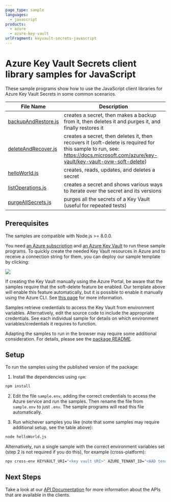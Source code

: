 ```yaml
---
page_type: sample
languages:
  - javascript
products:
  - azure
  - azure-key-vault
urlFragment: keyvault-secrets-javascript
---
```


# Azure Key Vault Secrets client library samples for JavaScript

These sample programs show how to use the JavaScript client libraries for Azure Key Vault Secrets in some common scenarios.

| **File Name**                           | **Description**                                                                                                                                                                       |
| --------------------------------------- | ------------------------------------------------------------------------------------------------------------------------------------------------------------------------------------- |
| [backupAndRestore.js][backupandrestore] | creates a secret, then makes a backup from it, then deletes it and purges it, and finally restores it                                                                                 |
| [deleteAndRecover.js][deleteandrecover] | creates a secret, then deletes it, then recovers it (soft-delete is required for this sample to run, see: https://docs.microsoft.com/azure/key-vault/key-vault-ovw-soft-delete) |
| [helloWorld.js][helloworld]             | creates, reads, updates, and deletes a secret                                                                                                                                         |
| [listOperations.js][listoperations]     | creates a secret and shows various ways to iterate over the secret and its versions                                                                                                   |
| [purgeAllSecrets.js][purgeallsecrets]   | purges all the secrets of a Key Vault (useful for repeated tests)                                                                                                                     |

## Prerequisites

The samples are compatible with Node.js >= 8.0.0.

You need [an Azure subscription][freesub] and [an Azure Key Vault][azkeyvault] to run these sample programs. To quickly create the needed Key Vault resources in Azure and to receive a connection string for them, you can deploy our sample template by clicking:

[![](http://azuredeploy.net/deploybutton.png)](https://portal.azure.com/#create/Microsoft.Template/uri/https%3A%2F%2Fraw.githubusercontent.com%2FAzure%2Fazure-sdk-for-js%2Fmaster%2Fsdk%2Fkeyvault%2Fkeyvault-secrets%2Ftests-resources.json)

If creating the Key Vault manually using the Azure Portal, be aware that the samples require that the soft-delete feature be enabled. Our template above will enable this feature automatically, but it is possible to enable it manually using the Azure CLI. See [this page][kvsoftdelete] for more information.

Samples retrieve credentials to access the Key Vault from environment variables. Alternatively, edit the source code to include the appropriate credentials. See each individual sample for details on which environment variables/credentials it requires to function.

Adapting the samples to run in the browser may require some additional consideration. For details, please see the [package README][package].

## Setup

To run the samples using the published version of the package:

1. Install the dependencies using `npm`:

```bash
npm install
```

2. Edit the file `sample.env`, adding the correct credentials to access the Azure service and run the samples. Then rename the file from `sample.env` to just `.env`. The sample programs will read this file automatically.

3. Run whichever samples you like (note that some samples may require additional setup, see the table above):

```bash
node helloWorld.js
```

Alternatively, run a single sample with the correct environment variables set (step 2 is not required if you do this), for example (cross-platform):

```bash
npx cross-env KEYVAULT_URI="<key vault URI>" AZURE_TENANT_ID="<AAD tenant id>" AZURE_CLIENT_ID="<AAD client id>" AZURE_CLIENT_SECRET="<AAD client secret>" node helloWorld.js
```

## Next Steps

Take a look at our [API Documentation][apiref] for more information about the APIs that are available in the clients.

[backupandrestore]: https://github.com/Azure/azure-sdk-for-js/blob/master/sdk/keyvault/keyvault-secrets/samples/javascript/backupAndRestore.js
[deleteandrecover]: https://github.com/Azure/azure-sdk-for-js/blob/master/sdk/keyvault/keyvault-secrets/samples/javascript/deleteAndRecover.js
[helloworld]: https://github.com/Azure/azure-sdk-for-js/blob/master/sdk/keyvault/keyvault-secrets/samples/javascript/helloWorld.js
[listoperations]: https://github.com/Azure/azure-sdk-for-js/blob/master/sdk/keyvault/keyvault-secrets/samples/javascript/listOperations.js
[purgeallsecrets]: https://github.com/Azure/azure-sdk-for-js/blob/master/sdk/keyvault/keyvault-secrets/samples/javascript/purgeAllSecrets.js
[apiref]: https://docs.microsoft.com/javascript/api/@azure/keyvault-secrets
[azkeyvault]: https://docs.microsoft.com/azure/key-vault/quick-create-portal
[kvsoftdelete]: https://docs.microsoft.com/azure/key-vault/key-vault-soft-delete-cli
[freesub]: https://azure.microsoft.com/free/
[package]: https://github.com/Azure/azure-sdk-for-js/blob/master/sdk/keyvault/keyvault-secrets/README.md
